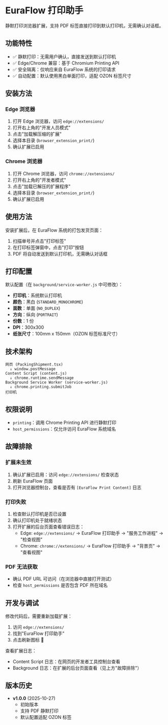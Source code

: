 # EuraFlow 打印助手

静默打印浏览器扩展，支持 PDF 标签直接打印到默认打印机，无需确认对话框。

## 功能特性

- ✅ 静默打印：无需用户确认，直接发送到默认打印机
- ✅ Edge/Chrome 兼容：基于 Chromium Printing API
- ✅ 安全隔离：仅响应来自 EuraFlow 系统的打印请求
- ✅ 自动配置：默认使用黑白单面打印，适配 OZON 标签尺寸

## 安装方法

### Edge 浏览器

1. 打开 Edge 浏览器，访问 `edge://extensions/`
2. 打开右上角的"开发人员模式"
3. 点击"加载解压缩的扩展"
4. 选择本目录 (`browser_extension_print/`)
5. 确认扩展已启用

### Chrome 浏览器

1. 打开 Chrome 浏览器，访问 `chrome://extensions/`
2. 打开右上角的"开发者模式"
3. 点击"加载已解压的扩展程序"
4. 选择本目录 (`browser_extension_print/`)
5. 确认扩展已启用

## 使用方法

安装扩展后，在 EuraFlow 系统的打包发货页面：

1. 扫描单号并点击"打印标签"
2. 在打印标签弹窗中，点击"打印"按钮
3. PDF 将自动发送到默认打印机，无需确认对话框

## 打印配置

默认配置（在 `background/service-worker.js` 中可修改）：

- **打印机**：系统默认打印机
- **颜色**：黑白 (`STANDARD_MONOCHROME`)
- **面数**：单面 (`NO_DUPLEX`)
- **方向**：纵向 (`PORTRAIT`)
- **份数**：1 份
- **DPI**：300x300
- **纸张尺寸**：100mm x 150mm（OZON 标签标准尺寸）

## 技术架构

```
网页 (PackingShipment.tsx)
  ↓ window.postMessage
Content Script (content.js)
  ↓ chrome.runtime.sendMessage
Background Service Worker (service-worker.js)
  ↓ chrome.printing.submitJob
打印机
```

## 权限说明

- `printing`：调用 Chrome Printing API 进行静默打印
- `host_permissions`：仅允许访问 EuraFlow 系统域名

## 故障排除

### 扩展未生效

1. 确认扩展已启用：访问 `edge://extensions/` 检查状态
2. 刷新 EuraFlow 页面
3. 打开浏览器控制台，查看是否有 `[EuraFlow Print Content]` 日志

### 打印失败

1. 检查默认打印机是否已设置
2. 确认打印机处于就绪状态
3. 打开扩展的后台页面查看错误日志：
   - Edge: `edge://extensions/` → EuraFlow 打印助手 → "服务工作进程" → "检查视图"
   - Chrome: `chrome://extensions/` → EuraFlow 打印助手 → "背景页" → "查看视图"

### PDF 无法获取

- 确认 PDF URL 可访问（在浏览器中直接打开测试）
- 检查 `host_permissions` 是否包含 PDF 所在域名

## 开发与调试

修改代码后，需要重新加载扩展：

1. 访问 `edge://extensions/`
2. 找到"EuraFlow 打印助手"
3. 点击刷新图标 🔄

查看扩展日志：

- Content Script 日志：在网页的开发者工具控制台查看
- Background 日志：在扩展的后台页面查看（见上方"故障排除"）

## 版本历史

- **v1.0.0** (2025-10-27)
  - 初始版本
  - 支持 PDF 静默打印
  - 默认配置适配 OZON 标签
